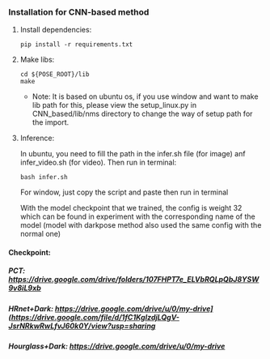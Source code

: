 ### Installation for CNN-based method
1. Install dependencies:
   ```
   pip install -r requirements.txt
   ```
2. Make libs:
   ```
   cd ${POSE_ROOT}/lib
   make
   ```
   * Note: It is based on ubuntu os, if you use window and want to make lib path for this, please view the setup_linux.py in CNN_based/lib/nms directory to change the way of setup path for the import.
   
3. Inference:
   
   In ubuntu, you need to fill the path in the infer.sh file (for image) anf infer_video.sh (for video). Then run in terminal:
   ```
   bash infer.sh
   ```
   For window, just copy the script and paste then run in terminal
   
   With the model checkpoint that we trained, the config is weight 32 which can be found in experiment with the corresponding name of the model (model with darkpose method also used the same config with the normal one)

#### Checkpoint: 
##### PCT: https://drive.google.com/drive/folders/107FHPT7e_ELVbRQLpQbJ8YSW9v8iL9xb
##### HRnet+Dark: https://drive.google.com/drive/u/0/my-drive](https://drive.google.com/file/d/1fC1KglzdjLQgV-JsrNRkwRwLfvJ60k0Y/view?usp=sharing
##### Hourglass+Dark: https://drive.google.com/drive/u/0/my-drive
